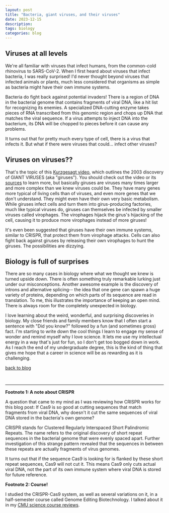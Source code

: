 ```yaml
---
layout: post
title: "Bacteria, giant viruses, and their viruses"
date: 2023-12-15
description: 
tags: biology
categories: blog
---
```


## Viruses at all levels

We're all familiar with viruses that infect humans, from the common-cold rhinovirus to SARS-CoV-2. When I first heard about viruses that infect bacteria, I was really surprised! I'd never thought beyond viruses that infected animals or plants, much less considered that organisms as simple as bacteria might have their own immune systems.

Bacteria do fight back against potential invaders! There is a region of DNA in the bacterial genome that contains fragments of viral DNA, like a hit list for recognizing its enemies. A specialized DNA-cutting enzyme takes pieces of RNA transcribed from this genomic region and chops up DNA that matches the viral sequence. If a virus attempts to inject DNA into the bacterium, its DNA will be chopped to pieces before it can cause any problems.

It turns out that for pretty much every type of cell, there is a virus that infects it. But what if there were viruses that could... infect other viruses?

## Viruses on viruses??

That's the topic of this [Kurzgesagt video](https://youtu.be/1-NxodiGPCU?si=GpbKbBf-1PWcMyUG), which outlines the 2003 discovery of GIANT VIRUSES (aka "giruses"). You should check out the video or its [sources](https://sites.google.com/view/sources-girus/) to learn more, but basically giruses are viruses many times larger and more complex than we knew viruses could be. They have many genes more typical of living cells than of viruses, and even more genes that we don't understand. They might even have their own very basic metabolism. While giruses infect cells and turn them into girus-producing factories, much like typical viruses do, giruses can themselves be infected by smaller viruses called virophages. The virophages hijack the girus's hijacking of the cell, causing it to produce more virophages instead of more giruses!

It's even been suggested that giruses have their own immune systems, similar to CRISPR, that protect them from virophage attacks. Cells can also fight back against giruses by releasing their own virophages to hunt the giruses. The possibilities are dizzying.

## Biology is full of surprises

There are so many cases in biology where what we thought we knew is turned upside down. There is often something truly remarkable lurking just under our misconceptions. Another awesome example is the discovery of introns and alternative splicing-- the idea that one gene can spawn a huge variety of proteins, depending on which parts of its sequence are read in translation. To me, this illustrates the importance of keeping an open mind. There is always room for the completely unexpected in biology.

I love learning about the weird, wonderful, and surprising discoveries in biology. My close friends and family members know that I often start a sentence with "Did you know?" followed by a fun (and sometimes gross) fact. I'm starting to write down the cool things I learn to engage my sense of wonder and remind myself why I love science. It lets me use my intellectual energy in a way that's just for fun, so I don't get too bogged down in work. As I reach the end of my undergraduate degree, this is the kind of thing that gives me hope that a career in science will be as rewarding as it is challenging.


[back to blog](../../)

&nbsp;
&nbsp;
&nbsp;

***



**Footnote 1: A note about CRISPR**

A question that came to my mind as I was reviewing how CRISPR works for this blog post: If Cas9 is so good at cutting sequences that match fragments from viral DNA, why doesn't it cut the same sequences of viral DNA stored in the bacteria's own genome?

CRISPR stands for Clustered Regularly Interspaced Short Palindromic Repeats. The name refers to the original discovery of short repeat sequences in the bacterial genome that were evenly spaced apart. Further investigation of this strange pattern revealed that the sequences in between these repeats are actually fragments of virus genomes.

It turns out that if the sequence Cas9 is looking for is flanked by these short repeat sequences, Cas9 will not cut it. This means Cas9 only cuts actual viral DNA, not the part of its own immune system where viral DNA is stored for future reference.

**Footnote 2: Course!**

I studied the CRISPR-Cas9 system, as well as several variations on it, in a half-semester course called Genome Editing Biotechnology. I talked about it in my [CMU science course reviews](../../science-courses).
